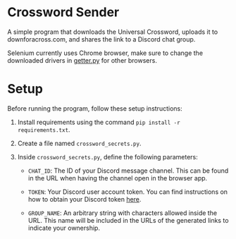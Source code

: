 # Crossword Sender
A simple program that downloads the Universal Crossword, uploads it to downforacross.com, and shares the link to a Discord chat group.

Selenium currently uses Chrome browser, make sure to change the downloaded drivers in [getter.py](getter.py) for other browsers.

# Setup

Before running the program, follow these setup instructions:

1. Install requirements using the command `pip install -r requirements.txt`.
2. Create a file named `crossword_secrets.py`.
3. Inside `crossword_secrets.py`, define the following parameters:

    - `CHAT_ID`: The ID of your Discord message channel. This can be found in the URL when having the channel open in the browser app.
    
    - `TOKEN`: Your Discord user account token. You can find instructions on how to obtain your Discord token [here](https://www.androidauthority.com/get-discord-token-3149920/).
    
    - `GROUP_NAME`: An arbitrary string with characters allowed inside the URL. This name will be included in the URLs of the generated links to indicate your ownership.
